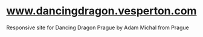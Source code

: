 # www.dancingdragon.vesperton.com
Responsive site for Dancing Dragon Prague by Adam Michal from Prague
